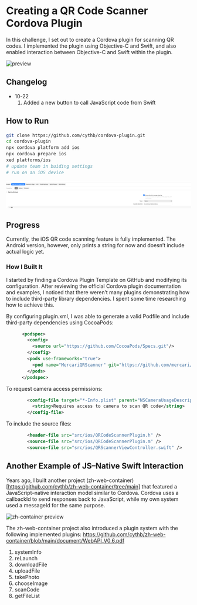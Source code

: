 # Creating a QR Code Scanner Cordova Plugin

In this challenge, I set out to create a Cordova plugin for scanning QR codes. I implemented the plugin using Objective-C and Swift, and also enabled interaction between Objective-C and Swift within the plugin.

![preview](assets/preview.gif)

## Changelog
- 10-22
	1. Added a new button to call JavaScript code from Swift

## How to Run

``` bash
git clone https://github.com/cythb/cordova-plugin.git
cd cordova-plugin
npx cordova platform add ios
npx cordova prepare ios
xed platforms/ios
# update team in buiding settings
# run on an iOS device
```

![update setting](assets/signing.png)

## Progress

Currently, the iOS QR code scanning feature is fully implemented.
The Android version, however, only prints a string for now and doesn’t include actual logic yet.

### How I Built It

I started by finding a Cordova Plugin Template on GitHub and modifying its configuration.
After reviewing the official Cordova plugin documentation and examples, I noticed that there weren’t many plugins demonstrating how to include third-party library dependencies. I spent some time researching how to achieve this.

By configuring plugin.xml, I was able to generate a valid Podfile and include third-party dependencies using CocoaPods:

```xml
      <podspec>
        <config>
          <source url="https://github.com/CocoaPods/Specs.git"/>
        </config>
        <pods use-frameworks="true">
          <pod name="MercariQRScanner" git="https://github.com/mercari/QRScanner.git" branch="master"/>
        </pods>
      </podspec>
```

To request camera access permissions:

```xml
        <config-file target="*-Info.plist" parent="NSCameraUsageDescription">
          <string>Requires access to camera to scan QR code</string>
        </config-file>
```

To include the source files:

```xml
        <header-file src="src/ios/QRCodeScannerPlugin.h" />
        <source-file src="src/ios/QRCodeScannerPlugin.m" />
        <source-file src="src/ios/QRScannerViewController.swift" />
```

## Another Example of JS–Native Swift Interaction

Years ago, I built another project (zh-web-container)[https://github.com/cythb/zh-web-container/tree/main] that featured a JavaScript–native interaction model similar to Cordova.
Cordova uses a callbackId to send responses back to JavaScript, while my own system used a messageId for the same purpose.

![zh-container preview](./assets/zh-container.gif)

The zh-web-container project also introduced a plugin system with the following implemented plugins:
https://github.com/cythb/zh-web-container/blob/main/document/WebAPI_V0.6.pdf

1.	systemInfo
2.	reLaunch
3.	downloadFile
4.	uploadFile
5.	takePhoto
6.	chooseImage
7.	scanCode
8.	getFileList